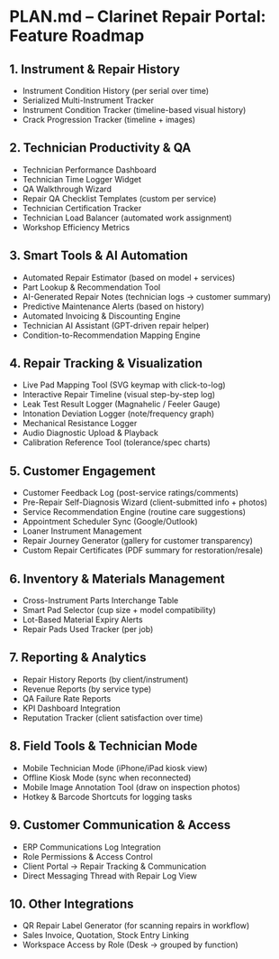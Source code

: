 # PLAN.md – Clarinet Repair Portal: Feature Roadmap

## 1. Instrument & Repair History
- Instrument Condition History (per serial over time)
- Serialized Multi-Instrument Tracker
- Instrument Condition Tracker (timeline-based visual history)
- Crack Progression Tracker (timeline + images)

## 2. Technician Productivity & QA
- Technician Performance Dashboard
- Technician Time Logger Widget
- QA Walkthrough Wizard
- Repair QA Checklist Templates (custom per service)
- Technician Certification Tracker
- Technician Load Balancer (automated work assignment)
- Workshop Efficiency Metrics

## 3. Smart Tools & AI Automation
- Automated Repair Estimator (based on model + services)
- Part Lookup & Recommendation Tool
- AI-Generated Repair Notes (technician logs → customer summary)
- Predictive Maintenance Alerts (based on history)
- Automated Invoicing & Discounting Engine
- Technician AI Assistant (GPT-driven repair helper)
- Condition-to-Recommendation Mapping Engine

## 4. Repair Tracking & Visualization
- Live Pad Mapping Tool (SVG keymap with click-to-log)
- Interactive Repair Timeline (visual step-by-step log)
- Leak Test Result Logger (Magnahelic / Feeler Gauge)
- Intonation Deviation Logger (note/frequency graph)
- Mechanical Resistance Logger
- Audio Diagnostic Upload & Playback
- Calibration Reference Tool (tolerance/spec charts)

## 5. Customer Engagement
- Customer Feedback Log (post-service ratings/comments)
- Pre-Repair Self-Diagnosis Wizard (client-submitted info + photos)
- Service Recommendation Engine (routine care suggestions)
- Appointment Scheduler Sync (Google/Outlook)
- Loaner Instrument Management
- Repair Journey Generator (gallery for customer transparency)
- Custom Repair Certificates (PDF summary for restoration/resale)

## 6. Inventory & Materials Management
- Cross-Instrument Parts Interchange Table
- Smart Pad Selector (cup size + model compatibility)
- Lot-Based Material Expiry Alerts
- Repair Pads Used Tracker (per job)

## 7. Reporting & Analytics
- Repair History Reports (by client/instrument)
- Revenue Reports (by service type)
- QA Failure Rate Reports
- KPI Dashboard Integration
- Reputation Tracker (client satisfaction over time)

## 8. Field Tools & Technician Mode
- Mobile Technician Mode (iPhone/iPad kiosk view)
- Offline Kiosk Mode (sync when reconnected)
- Mobile Image Annotation Tool (draw on inspection photos)
- Hotkey & Barcode Shortcuts for logging tasks

## 9. Customer Communication & Access
- ERP Communications Log Integration
- Role Permissions & Access Control
- Client Portal → Repair Tracking & Communication
- Direct Messaging Thread with Repair Log View

## 10. Other Integrations
- QR Repair Label Generator (for scanning repairs in workflow)
- Sales Invoice, Quotation, Stock Entry Linking
- Workspace Access by Role (Desk → grouped by function)